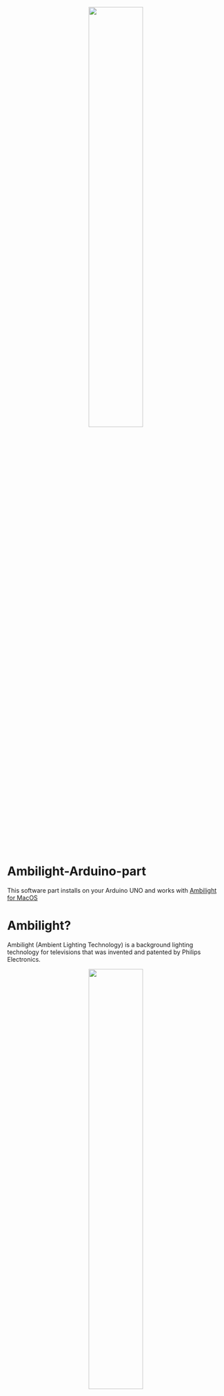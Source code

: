 <p align="center">
 <img src="http://content.arduino.cc/brand/arduino-color.svg" width="50%" />
</p>

# Ambilight-Arduino-part

This software part installs on your Arduino UNO and works with [Ambilight for MacOS](https://github.com/sergeich5/Ambilight-MacOS)

# Ambilight?

Ambilight (Ambient Lighting Technology) is a background lighting technology for televisions that was invented and patented by Philips Electronics.

<p align="center"><img src="http://app.shopsline.ru/img-pic/kf/Hf3e4eb92d8c64b29bbdbb7538dbdf9c6I/DIY-Ambilight-RGB-5050.jpg_q50.jpg" width="50%" /></p>

# Before use

## Install FastLED library in your Arduino IDE

If you don't have FastLED library installed in Arduino IDE

```Arduino IDE
Tools -> Manage Libraries -> FastLED -> install (worked with 3.3.2)
```

Add Library to the project

```Arduino IDE
Sketch -> Include library -> FastLED
```

### RGBW Leds

If you have RGBW (RGB+White) Leds use that library: <https://github.com/sosiskus/FastLED-with-RGBW-leds>

# Configuration

Configure `NUM_LEDS` (number of addressable leds)
Change `DATA_PIN` to that one you want to use.
You have to know your Chipset FastLED.addLeds(YOUR_CHIP_HERE, DATA_PIN, YOUR_RGB_ORDER_HERE)

# Connection scheme

Led strip uses much power so that's why it's impossible to user the same power Arduino uses. U need to connect another power supply (for exmaple, use one more usb cables (**without data connection!!!**))

<img src="https://github.com/sergeich5/Ambilight-Arduino-part/blob/master/Arduino%20scheme.jpg?raw=true" width="100%" />
